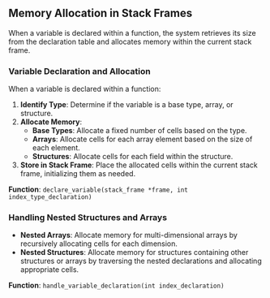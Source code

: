 ## Memory Allocation in Stack Frames

When a variable is declared within a function, the system retrieves its size from the declaration table and allocates memory within the current stack frame.

### Variable Declaration and Allocation

When a variable is declared within a function:

1. **Identify Type**: Determine if the variable is a base type, array, or structure.
2. **Allocate Memory**:
   - **Base Types**: Allocate a fixed number of cells based on the type.
   - **Arrays**: Allocate cells for each array element based on the size of each element.
   - **Structures**: Allocate cells for each field within the structure.
3. **Store in Stack Frame**: Place the allocated cells within the current stack frame, initializing them as needed.

**Function**: `declare_variable(stack_frame *frame, int index_type_declaration)`

### Handling Nested Structures and Arrays

- **Nested Arrays**: Allocate memory for multi-dimensional arrays by recursively allocating cells for each dimension.
- **Nested Structures**: Allocate memory for structures containing other structures or arrays by traversing the nested declarations and allocating appropriate cells.

**Function**: `handle_variable_declaration(int index_declaration)`
